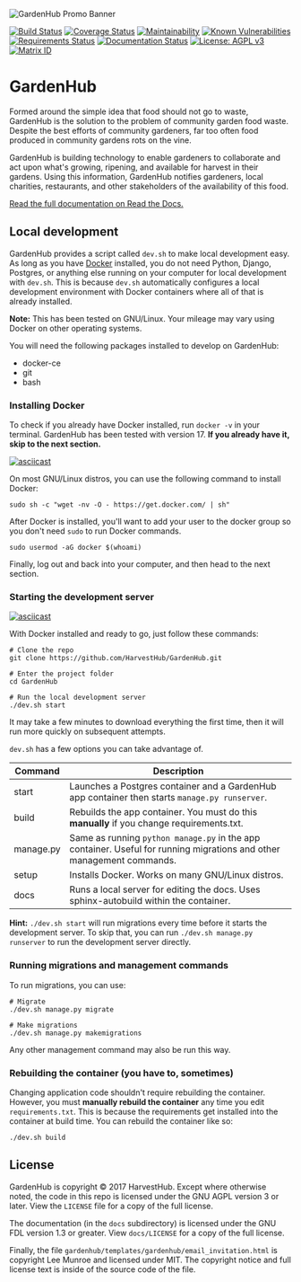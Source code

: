![GardenHub Promo Banner](https://raw.githubusercontent.com/HarvestHub/GardenHub/master/gardenhub-promo.png)

[![Build Status](https://travis-ci.org/HarvestHub/GardenHub.svg?branch=master)](https://travis-ci.org/HarvestHub/GardenHub)
[![Coverage Status](https://coveralls.io/repos/github/HarvestHub/GardenHub/badge.svg?branch=master)](https://coveralls.io/github/HarvestHub/GardenHub?branch=master)
[![Maintainability](https://api.codeclimate.com/v1/badges/831094bb6605cfd9ec68/maintainability)](https://codeclimate.com/github/HarvestHub/GardenHub/maintainability)
[![Known Vulnerabilities](https://snyk.io/test/github/harvesthub/gardenhub/badge.svg)](https://snyk.io/test/github/harvesthub/gardenhub)
[![Requirements Status](https://requires.io/github/HarvestHub/GardenHub/requirements.svg?branch=master)](https://requires.io/github/HarvestHub/GardenHub/requirements/?branch=master)
[![Documentation Status](https://readthedocs.org/projects/gardenhub/badge/?version=latest)](http://gardenhub.readthedocs.io/en/latest/?badge=latest)
[![License: AGPL v3](https://img.shields.io/badge/License-AGPL%20v3-blue.svg)](https://www.gnu.org/licenses/agpl-3.0)
[![Matrix ID](https://img.shields.io/badge/matrix-%23gardenhub%3Amatrix.org-brightgreen.svg)](https://riot.im/app/#/room/#gardenhub:matrix.org)

# GardenHub

Formed around the simple idea that food should not go to waste, GardenHub is the solution to the problem of community garden food waste. Despite the best efforts of community gardeners, far too often food produced in community gardens rots on the vine.

GardenHub is building technology to enable gardeners to collaborate and act upon what's growing, ripening, and available for harvest in their gardens. Using this information, GardenHub notifies gardeners, local charities, restaurants, and other stakeholders of the availability of this food.

[Read the full documentation on Read the Docs.](https://gardenhub.readthedocs.io/en/latest/)

## Local development

GardenHub provides a script called `dev.sh` to make local development easy. As long as you have [Docker](https://www.docker.com/) installed, you do not need Python, Django, Postgres, or anything else running on your computer for local development with `dev.sh`. This is because `dev.sh` automatically configures a local development environment with Docker containers where all of that is already installed.

**Note:** This has been tested on GNU/Linux. Your mileage may vary using Docker on other operating systems.

You will need the following packages installed to develop on GardenHub:

* docker-ce
* git
* bash

### Installing Docker

To check if you already have Docker installed, run `docker -v` in your terminal. GardenHub has been tested with version 17. **If you already have it, skip to the next section.**

[![asciicast](https://asciinema.org/a/158200.png)](https://asciinema.org/a/158200)

On most GNU/Linux distros, you can use the following command to install Docker:

```
sudo sh -c "wget -nv -O - https://get.docker.com/ | sh"
```

After Docker is installed, you'll want to add your user to the docker group so you don't need `sudo` to run Docker commands.

```
sudo usermod -aG docker $(whoami)
```

Finally, log out and back into your computer, and then head to the next section.

### Starting the development server

[![asciicast](https://asciinema.org/a/158203.png)](https://asciinema.org/a/158203)

With Docker installed and ready to go, just follow these commands:

```
# Clone the repo
git clone https://github.com/HarvestHub/GardenHub.git

# Enter the project folder
cd GardenHub

# Run the local development server
./dev.sh start
```

It may take a few minutes to download everything the first time, then it will run more quickly on subsequent attempts.

`dev.sh` has a few options you can take advantage of.

| Command   | Description                                                                                                           |
|-----------|-----------------------------------------------------------------------------------------------------------------------|
| start     | Launches a Postgres container and a GardenHub app container then starts `manage.py runserver`.                        |
| build     | Rebuilds the app container. You must do this **manually** if you change requirements.txt.                             |
| manage.py | Same as running `python manage.py` in the app container. Useful for running migrations and other management commands. |
| setup     | Installs Docker. Works on many GNU/Linux distros.                                                                     |
| docs      | Runs a local server for editing the docs. Uses sphinx-autobuild within the container.                                 |

**Hint:** `./dev.sh start` will run migrations every time before it starts the development server. To skip that, you can run `./dev.sh manage.py runserver` to run the development server directly.

### Running migrations and management commands

To run migrations, you can use:

```
# Migrate
./dev.sh manage.py migrate

# Make migrations
./dev.sh manage.py makemigrations
```

Any other management command may also be run this way.

### Rebuilding the container (you have to, sometimes)

Changing application code shouldn't require rebuilding the container. However, you must **manually rebuild the container** any time you edit `requirements.txt`. This is because the requirements get installed into the container at build time. You can rebuild the container like so:

```
./dev.sh build
```

## License

GardenHub is copyright © 2017 HarvestHub. Except where otherwise noted, the code in this repo is licensed under the GNU AGPL version 3 or later. View the `LICENSE` file for a copy of the full license.

The documentation (in the `docs` subdirectory) is licensed under the GNU FDL version 1.3 or greater. View `docs/LICENSE` for a copy of the full license.

Finally, the file `gardenhub/templates/gardenhub/email_invitation.html` is copyright Lee Munroe and licensed under MIT. The copyright notice and full license text is inside of the source code of the file.
